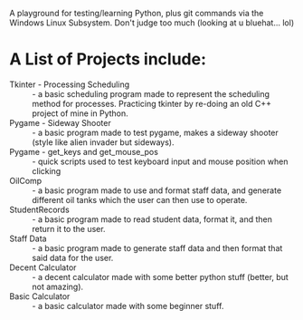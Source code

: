 A playground for testing/learning Python, plus git commands via the Windows Linux Subsystem.
Don't judge too much (looking at u bluehat... lol) 

<h1>A List of Projects include: </h1>
<dl> 
  <dt>
    Tkinter - Processing Scheduling
      <dd>- a basic scheduling program made to represent the scheduling method for processes. Practicing tkinter by re-doing an old C++ project of mine in Python.
  </dt>
  <dt>
    Pygame - Sideway Shooter
      <dd>- a basic program made to test pygame, makes a sideway shooter (style like alien invader but sideways).
  </dt>
  <dt>
    Pygame - get_keys and get_mouse_pos
      <dd>- quick scripts used to test keyboard input and mouse position when clicking
  </dt>
  <dt>
    OilComp
      <dd>- a basic program made to use and format staff data, and generate different oil tanks which the user can then use to operate.
  </dt>
  <dt>
    StudentRecords
      <dd>- a basic program made to read student data, format it, and then return it to the user. 
  </dt>
  <dt>
    Staff Data
      <dd>- a basic program made to generate staff data and then format that said data for the user. 
  </dt>
  <dt>
    Decent Calculator
      <dd>- a decent calculator made with some better python stuff (better, but not amazing).
  </dt>
  <dt>
    Basic Calculator
      <dd>- a basic calculator made with some beginner stuff.
  </dt>
</dl>

